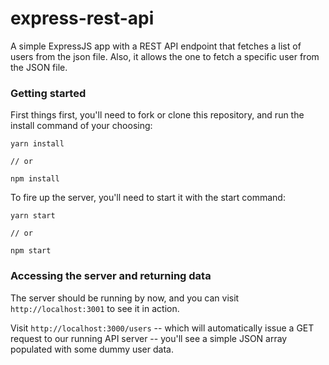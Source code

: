 # express-rest-api 
A simple ExpressJS app with a REST API endpoint that fetches a list of users from the json file.
 Also, it allows the one to fetch a specific user from the JSON file.
 
 ### Getting started
 
 First things first, you'll need to fork or clone this repository, and run the install command of your choosing:
 
 ```
 yarn install
 
 // or
 
 npm install
 ```
To fire up the server, you'll need to start it with the start command:
 
 ```
 yarn start
 
 // or
 
 npm start
 ```
 
 ### Accessing the server and returning data
 
 The server should be running by now, and you can visit `http://localhost:3001` to see it in action. 
 
 Visit `http://localhost:3000/users` -- which will automatically issue a GET request to our running API server -- you'll see a simple JSON array populated with some dummy user data.

